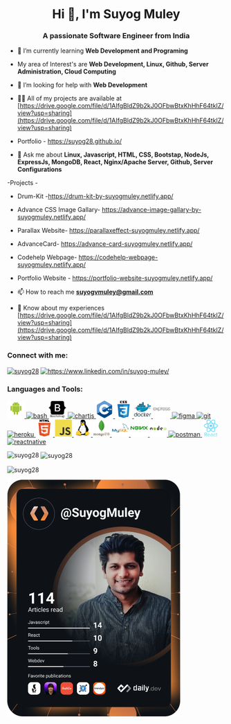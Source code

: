<h1 align="center">Hi 👋, I'm Suyog Muley</h1>
<h3 align="center">A passionate Software Engineer from India</h3>

- 🌱 I’m currently learning **Web Development and Programing**

- My area of Interest's are **Web Development, Linux, Github, Server Administration, Cloud Computing**

- 🤝 I’m looking for help with **Web Development**

- 👨‍💻 All of my projects are available at [https://drive.google.com/file/d/1AIfgBldZ9b2kJ0OFbwBtxKhHhF64tkIZ/view?usp=sharing](https://drive.google.com/file/d/1AIfgBldZ9b2kJ0OFbwBtxKhHhF64tkIZ/view?usp=sharing)
- Portfolio - https://suyog28.github.io/
- 💬 Ask me about **Linux, Javascript, HTML, CSS, Bootstap, NodeJs, ExpressJs, MongoDB, React, Nginx/Apache Server, Github, Server Configurations**

-Projects - 
- Drum-Kit -https://drum-kit-by-suyogmuley.netlify.app/
- Advance CSS Image Gallary- https://advance-image-gallary-by-suyogmuley.netlify.app/
- Parallax Website- https://parallaxeffect-suyogmuley.netlify.app/
- AdvanceCard- https://advance-card-suyogmuley.netlify.app/
- Codehelp Webpage- https://codehelp-webpage-suyogmuley.netlify.app/
- Portfolio Website - https://portfolio-website-suyogmuley.netlify.app/
- 📫 How to reach me **suyogvmuley@gmail.com**

- 📄 Know about my experiences [https://drive.google.com/file/d/1AIfgBldZ9b2kJ0OFbwBtxKhHhF64tkIZ/view?usp=sharing](https://drive.google.com/file/d/1AIfgBldZ9b2kJ0OFbwBtxKhHhF64tkIZ/view?usp=sharing)

<h3 align="left">Connect with me:</h3>
<p align="left">
<a href="https://dev.to/suyog28" target="blank"><img align="center" src="https://raw.githubusercontent.com/rahuldkjain/github-profile-readme-generator/master/src/images/icons/Social/devto.svg" alt="suyog28" height="30" width="40" /></a>
<a href="https://linkedin.com/in/https://www.linkedin.com/in/suyog-muley/" target="blank"><img align="center" src="https://raw.githubusercontent.com/rahuldkjain/github-profile-readme-generator/master/src/images/icons/Social/linked-in-alt.svg" alt="https://www.linkedin.com/in/suyog-muley/" height="30" width="40" /></a>
</p>

<h3 align="left">Languages and Tools:</h3>
<p align="left"> <a href="https://developer.android.com" target="_blank" rel="noreferrer"> <img src="https://raw.githubusercontent.com/devicons/devicon/master/icons/android/android-original-wordmark.svg" alt="android" width="40" height="40"/> </a> <a href="https://www.gnu.org/software/bash/" target="_blank" rel="noreferrer"> <img src="https://www.vectorlogo.zone/logos/gnu_bash/gnu_bash-icon.svg" alt="bash" width="40" height="40"/> </a> <a href="https://getbootstrap.com" target="_blank" rel="noreferrer"> <img src="https://raw.githubusercontent.com/devicons/devicon/master/icons/bootstrap/bootstrap-plain-wordmark.svg" alt="bootstrap" width="40" height="40"/> </a> <a href="https://www.chartjs.org" target="_blank" rel="noreferrer"> <img src="https://www.chartjs.org/media/logo-title.svg" alt="chartjs" width="40" height="40"/> </a> <a href="https://www.w3schools.com/cpp/" target="_blank" rel="noreferrer"> <img src="https://raw.githubusercontent.com/devicons/devicon/master/icons/cplusplus/cplusplus-original.svg" alt="cplusplus" width="40" height="40"/> </a> <a href="https://www.w3schools.com/css/" target="_blank" rel="noreferrer"> <img src="https://raw.githubusercontent.com/devicons/devicon/master/icons/css3/css3-original-wordmark.svg" alt="css3" width="40" height="40"/> </a> <a href="https://www.docker.com/" target="_blank" rel="noreferrer"> <img src="https://raw.githubusercontent.com/devicons/devicon/master/icons/docker/docker-original-wordmark.svg" alt="docker" width="40" height="40"/> </a> <a href="https://expressjs.com" target="_blank" rel="noreferrer"> <img src="https://raw.githubusercontent.com/devicons/devicon/master/icons/express/express-original-wordmark.svg" alt="express" width="40" height="40"/> </a> <a href="https://www.figma.com/" target="_blank" rel="noreferrer"> <img src="https://www.vectorlogo.zone/logos/figma/figma-icon.svg" alt="figma" width="40" height="40"/> </a> <a href="https://git-scm.com/" target="_blank" rel="noreferrer"> <img src="https://www.vectorlogo.zone/logos/git-scm/git-scm-icon.svg" alt="git" width="40" height="40"/> </a> <a href="https://heroku.com" target="_blank" rel="noreferrer"> <img src="https://www.vectorlogo.zone/logos/heroku/heroku-icon.svg" alt="heroku" width="40" height="40"/> </a> <a href="https://www.w3.org/html/" target="_blank" rel="noreferrer"> <img src="https://raw.githubusercontent.com/devicons/devicon/master/icons/html5/html5-original-wordmark.svg" alt="html5" width="40" height="40"/> </a> <a href="https://developer.mozilla.org/en-US/docs/Web/JavaScript" target="_blank" rel="noreferrer"> <img src="https://raw.githubusercontent.com/devicons/devicon/master/icons/javascript/javascript-original.svg" alt="javascript" width="40" height="40"/> </a> <a href="https://www.linux.org/" target="_blank" rel="noreferrer"> <img src="https://raw.githubusercontent.com/devicons/devicon/master/icons/linux/linux-original.svg" alt="linux" width="40" height="40"/> </a> <a href="https://www.mongodb.com/" target="_blank" rel="noreferrer"> <img src="https://raw.githubusercontent.com/devicons/devicon/master/icons/mongodb/mongodb-original-wordmark.svg" alt="mongodb" width="40" height="40"/> </a> <a href="https://www.mysql.com/" target="_blank" rel="noreferrer"> <img src="https://raw.githubusercontent.com/devicons/devicon/master/icons/mysql/mysql-original-wordmark.svg" alt="mysql" width="40" height="40"/> </a> <a href="https://www.nginx.com" target="_blank" rel="noreferrer"> <img src="https://raw.githubusercontent.com/devicons/devicon/master/icons/nginx/nginx-original.svg" alt="nginx" width="40" height="40"/> </a> <a href="https://nodejs.org" target="_blank" rel="noreferrer"> <img src="https://raw.githubusercontent.com/devicons/devicon/master/icons/nodejs/nodejs-original-wordmark.svg" alt="nodejs" width="40" height="40"/> </a> <a href="https://postman.com" target="_blank" rel="noreferrer"> <img src="https://www.vectorlogo.zone/logos/getpostman/getpostman-icon.svg" alt="postman" width="40" height="40"/> </a> <a href="https://reactjs.org/" target="_blank" rel="noreferrer"> <img src="https://raw.githubusercontent.com/devicons/devicon/master/icons/react/react-original-wordmark.svg" alt="react" width="40" height="40"/> </a> <a href="https://reactnative.dev/" target="_blank" rel="noreferrer"> <img src="https://reactnative.dev/img/header_logo.svg" alt="reactnative" width="40" height="40"/> </a> </p>

<p><img align="left" src="https://github-readme-stats.vercel.app/api/top-langs?username=suyog28&show_icons=true&locale=en&layout=compact" alt="suyog28" /></p>

<p>&nbsp;<img align="center" src="https://github-readme-stats.vercel.app/api?username=suyog28&show_icons=true&locale=en" alt="suyog28" /></p>

<p><img align="center" src="https://github-readme-streak-stats.herokuapp.com/?user=suyog28&" alt="suyog28" /></p>



<a href="https://app.daily.dev/DailyDevTips"><img src="https://github.com/Suyog28/Suyog28/blob/main/devcard.svg" width="400" alt="Suyog Muley Dev Card"/></a>
<!---
Suyog28/Suyog28 is a ✨ special ✨ repository because its `README.md` (this file) appears on your GitHub profile.
You can click the Preview link to take a look at your changes.
--->
